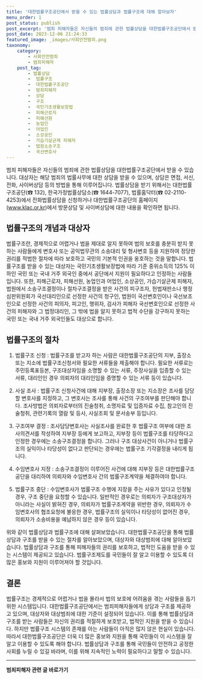 ```yaml
---
title: '대한법률구조공단에서 받을 수 있는 법률상담과 법률구조에 대해 알아보자'
menu_order: 1
post_status: publish
post_excerpt: '범죄 피해자들은 자신들의 범죄에 관한 법률상담을 대한법률구조공단에서 받을 수 있습니다. 대상자는 해당 범죄의 법률사무에 대한 상담을 받을 수 있으며, 상담은 면접, 서신, 전화, 사이버상담 등의 방법을 통해 이루어집니다. 법률상담을 받기 위해서는 대한법률구조공단   132 , 한국가정법률상담소   1644 7077 , 법률홈닥터   02 2110 4253 에서 전화법률상담을 신청하거나 대한법률구조공단의 홈페이지 www.klac.or.kr 에서 방문상담 및 사이버상담에 대한 내용을 확인하면 됩니다.'
post_date: 2023-12-06 21:24:33
featured_image: _images/사회안전범죄.png
taxonomy:
    category:
        - 사회안전범죄
        - 범죄피해자
    post_tag:
        - 법률상담
        -  법률구조
        -  대한법률구조공단
        -  범죄피해자
        -  상담
        -  구조
        -  국민기초생활보장법
        -  피해근로자
        -  피해선원
        -  농업인
        -  어업인
        -  소상공인
        -  가습기살균제 피해자
        -  법원소송구조
        -  국선변호사
---
```



범죄 피해자들은 자신들의 범죄에 관한 법률상담을 대한법률구조공단에서 받을 수 있습니다. 대상자는 해당 범죄의 법률사무에 대한 상담을 받을 수 있으며, 상담은 면접, 서신, 전화, 사이버상담 등의 방법을 통해 이루어집니다. 법률상담을 받기 위해서는 대한법률구조공단(☎ 132), 한국가정법률상담소(☎ 1644-7077), 법률홈닥터(☎ 02-2110-4253)에서 전화법률상담을 신청하거나 대한법률구조공단의 홈페이지(www.klac.or.kr)에서 방문상담 및 사이버상담에 대한 내용을 확인하면 됩니다.

## 법률구조의 개념과 대상자

법률구조란, 경제적으로 어렵거나 법을 제대로 알지 못하여 법의 보호를 충분히 받지 못하는 사람들에게 변호사 또는 공익법무관의 소송대리 및 형사변호 등을 지원하여 정당한 권리를 적법한 절차에 따라 보호하고 국민의 기본적 인권을 옹호하는 것을 말합니다. 법률구조를 받을 수 있는 대상자는 국민기초생활보장법에 따라 기준 중위소득의 125% 이하인 국민 또는 국내 거주 외국인 중에서 공단에서 지원이 필요하다고 인정하는 사람들입니다. 또한, 피해근로자, 피해선원, 농업인과 어업인, 소상공인, 가습기살균제 피해자, 법원에서 소송구조결정이나 절차구조결정을 받은 사건의 피구조자, 헌법재판소나 행정심판위원회가 국선대리인으로 선정한 사건의 청구인, 법원이 국선변호인이나 국선보조인으로 선정한 사건의 피의자, 피고인, 행위자, 검사가 피해자 국선변호인으로 선정한 사건의 피해자와 그 법정대리인, 그 밖에 법을 알지 못하고 법적 수단을 강구하지 못하는 국민 또는 국내 거주 외국인들도 대상으로 합니다.

## 법률구조의 절차

1. 법률구조 신청 : 법률구조를 받고자 하는 사람은 대한법률구조공단의 지부, 출장소 또는 지소에 법률구조신청서와 필요한 서류들을 제출해야 합니다. 필요한 서류로는 주민등록표등본, 구조대상자임을 소명할 수 있는 서류, 주장사실을 입증할 수 있는 서류, 대리인인 경우 의뢰자의 대리인임을 증명할 수 있는 서류 등이 있습니다.

2. 사실 조사 : 법률구조 신청사건에 대해 지부장, 출장소장 또는 지소장은 조사를 담당할 변호사를 지정하고, 그 변호사는 조사를 통해 사건의 구조여부를 판단해야 합니다. 조사방법은 의뢰자로부터의 진술청취, 소명자료 및 입증자료 수집, 참고인의 진술청취, 관련기록의 열람 및 등사, 사실조회 및 문서송부 등입니다.

3. 구조여부 결정 : 조사담당변호사는 사실조사를 완료한 후 법률구조 여부에 대한 조사의견서를 작성하여 지부장 등에게 보고하고, 지부장 등이 법률구조를 타당하다고 인정한 경우에는 소송구조결정을 합니다. 그러나 구조 대상사건이 아니거나 법률구조의 실익이나 타당성이 없다고 판단되는 경우에는 법률구조 기각결정을 내리게 됩니다.

4. 수임변호사 지정 : 소송구조결정이 이루어진 사건에 대해 지부장 등은 대한법률구조공단을 대리하여 의뢰자와 수임변호사 간의 법률구조계약을 체결하여야 합니다.

5. 법률구조 중단 : 수임변호사가 법률구조 수행에 지장을 주는 사유가 있다고 인정될 경우, 구조 중단을 요청할 수 있습니다. 일반적인 경우로는 의뢰자가 구조대상자가 아니라는 사실이 밝혀진 경우, 의뢰자가 법률구조계약을 위반한 경우, 의뢰자가 수임변호사의 협조요청에 불응한 경우, 법률구조의 실익이나 타당성이 없어진 경우, 의뢰자가 소송비용을 예납하지 않은 경우 등이 있습니다.

위와 같이 법률상담과 법률구조에 대해 살펴보았습니다. 대한법률구조공단을 통해 법률상담과 구조를 받을 수 있는 절차를 알아보았으며, 대상자와 대상범죄에 대해 알아보았습니다. 법률상담과 구조를 통해 피해자들의 권리를 보호하고, 법적인 도움을 받을 수 있는 시스템이 제공되고 있습니다. 법률구조제도를 국민들이 잘 알고 이용할 수 있도록 더 많은 홍보와 지원이 이루어져야 할 것입니다.

## 결론

법률구조는 경제적으로 어렵거나 법을 몰라서 법의 보호에 어려움을 겪는 사람들을 돕기 위한 시스템입니다. 대한법률구조공단에서는 범죄피해자들에게 상담과 구조를 제공하고 있으며, 대상자와 대상범죄에 대한 기준이 설정되어 있습니다. 이를 통해 법률상담과 구조를 받는 사람들은 자신의 권리를 적절하게 보호받고, 법적인 지원을 받을 수 있습니다. 하지만 법률구조 시스템의 존재를 아는 사람들이 아직은 많지 않은 현실이 있습니다. 따라서 대한법률구조공단은 더욱 더 많은 홍보와 지원을 통해 국민들이 이 시스템을 잘 알고 이용할 수 있도록 해야 합니다. 법률상담과 구조를 통해 국민들이 안전하고 공정한 사회를 누릴 수 있길 바라며, 이를 위해 지속적인 노력이 필요하다고 말할 수 있습니다.
<!-- wp:separator -->
<hr class="wp-block-separator has-alpha-channel-opacity"/>
<!-- /wp:separator -->

<!-- wp:group {"backgroundColor":"base","layout":{"type":"constrained"}} -->
<div class="wp-block-group has-base-background-color has-background"><!-- wp:paragraph {"align":"center","fontSize":"medium"} -->
<p class="has-text-align-center has-large-font-size"><strong>범죄피해자 관련 글 바로가기</strong></p>
<!-- /wp:paragraph -->


<!-- wp:latest-posts
{"categories":[{"id":30771,"count":19,"description":"","link":"https://uknowlaw.com/category/%eb%b2%94%ec%a3%84%ed%94%bc%ed%95%b4%ec%9e%90/","name":"범죄피해자","slug":"범죄피해자","taxonomy":"category","parent":0,"meta":[],"_links":{"self":[{"href":"https://uknowlaw.com/wp-json/wp/v2/categories/30771"}],"collection":[{"href":"https://uknowlaw.com/wp-json/wp/v2/categories"}],"about":[{"href":"https://uknowlaw.com/wp-json/wp/v2/taxonomies/category"}],"wp:post_type":[{"href":"https://uknowlaw.com/wp-json/wp/v2/posts?categories=30771"}],"curies":[{"name":"wp","href":"https://api.w.org/{rel}","templated":true}]}}],"postsToShow":100,"excerptLength":28,"postLayout":"grid","columns":2,"featuredImageAlign":"left","featuredImageSizeSlug":"large","fontSize":"small"} /--></div>
<!-- /wp:group -->